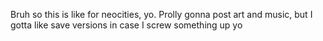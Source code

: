 Bruh so this is like for neocities, yo. Prolly gonna post art and music, but I gotta like save versions in case I screw something up yo
